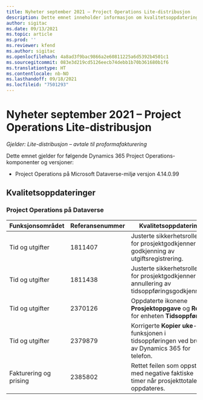 ```yaml
---
title: Nyheter september 2021 – Project Operations Lite-distribusjon
description: Dette emnet inneholder informasjon om kvalitetsoppdateringene som er tilgjengelige i utgivelsen av Project Operations Lite-distribusjon fra september 2021.
author: sigitac
ms.date: 09/13/2021
ms.topic: article
ms.prod: ''
ms.reviewer: kfend
ms.author: sigitac
ms.openlocfilehash: 4a8ad3f9bac9866a2e60811225a6d5392b4501c1
ms.sourcegitcommit: 083e3d219cd5126eecb74debb1b70b361680b1f6
ms.translationtype: HT
ms.contentlocale: nb-NO
ms.lasthandoff: 09/18/2021
ms.locfileid: "7501293"
---
```

# <a name="whats-new-september-2021---project-operations-lite-deployment"></a>Nyheter september 2021 – Project Operations Lite-distribusjon

_Gjelder: Lite-distribusjon – avtale til proformafakturering_

Dette emnet gjelder for følgende Dynamics 365 Project Operations-komponenter og versjoner:

  - Project Operations på Microsoft Dataverse-miljø versjon 4.14.0.99


## <a name="quality-updates"></a>Kvalitetsoppdateringer

### <a name="project-operations-on-dataverse"></a>Project Operations på Dataverse


| **Funksjonsområdet** | **Referansenummer** | **Kvalitetsoppdatering** |
| --- | --- | --- |
| Tid og utgifter | 1811407 | Justerte sikkerhetsrollen for prosjektgodkjenner for godkjenning av utgiftsregistrering. |
| Tid og utgifter | 1811438 | Justerte sikkerhetsrollen for prosjektgodkjenner for annullering av tidsoppføringsgodkjenning. |
| Tid og utgifter | 2370126 | Oppdaterte ikonene **Prosjektoppgave** og **Rolle** for enheten **Tidsoppføring**. |
| Tid og utgifter | 2379879 | Korrigerte **Kopier uke**-funksjonen i tidsoppføringen ved bruk av Dynamics 365 for telefon. |
| Fakturering og prising | 2385802 | Rettet feilen som oppstår med negative faktiske timer når prosjekttotaler oppdateres.|
